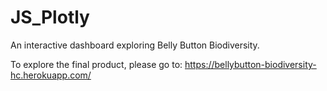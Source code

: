 # JS_Plotly
An interactive dashboard exploring Belly Button Biodiversity.

To explore the final product, please go to:  https://bellybutton-biodiversity-hc.herokuapp.com/
